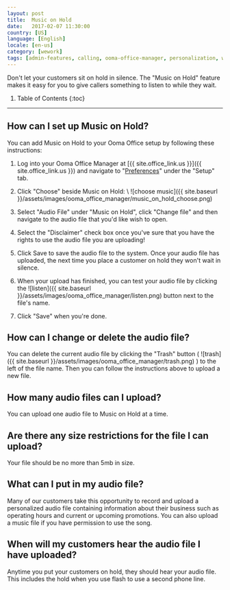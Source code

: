 ```yaml
---
layout: post
title:  Music on Hold
date:   2017-02-07 11:30:00
country: [US]
language: [English]
locale: [en-us]
category: [wework]
tags: [admin-features, calling, ooma-office-manager, personalization, wework]
---
```


Don't let your customers sit on hold in silence. The "Music on Hold" feature makes it easy for you to give callers something to listen to while they wait.

1. Table of Contents
{:toc}
* * *

## How can I set up Music on Hold?

You can add Music on Hold to your Ooma Office setup by following these instructions:

1. Log into your Ooma Office Manager at [{{ site.office_link.us }}]({{ site.office_link.us }}) and navigate to "[Preferences](https://office.ooma.com/#preferences)" under the "Setup" tab.
2. Click "Choose" beside Music on Hold: \\
   ![choose music]({{ site.baseurl }}/assets/images/ooma_office_manager/music_on_hold_choose.png)

3. Select "Audio File" under "Music on Hold", click "Change file" and then navigate to the audio file that you'd like wish to open.
4. Select the "Disclaimer" check box once you've sure that you have the rights to use the audio file you are uploading!
5. Click Save to save the audio file to the system. Once your audio file has uploaded, the next time you place a customer on hold they won't wait in silence.
6. When your upload has finished, you can test your audio file by clicking the ![listen]({{ site.baseurl }}/assets/images/ooma_office_manager/listen.png) button next to the file's name.
7. Click "Save" when you're done.

## How can I change or delete the audio file?

You can delete the current audio file by clicking the "Trash" button ( ![trash]({{ site.baseurl }}/assets/images/ooma_office_manager/trash.png) ) to the left of the file name. Then you can follow the instructions above to upload a new file.

## How many audio files can I upload?

You can upload one audio file to Music on Hold at a time.

## Are there any size restrictions for the file I can upload?

Your file should be no more than 5mb in size.

## What can I put in my audio file?

Many of our customers take this opportunity to record and upload a personalized audio file containing information about their business such as operating hours and current or upcoming promotions. You can also upload a music file if you have permission to use the song.

## When will my customers hear the audio file I have uploaded?

Anytime you put your customers on hold, they should hear your audio file. This includes the hold when you use flash to use a second phone line.